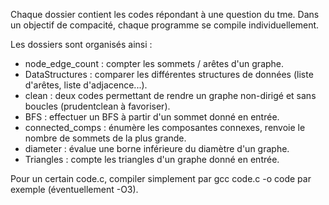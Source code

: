 Chaque dossier contient les codes répondant à une question du tme.
Dans un objectif de compacité, chaque programme se compile individuellement.

Les dossiers sont organisés ainsi :
  - node_edge_count : compter les sommets / arêtes d'un graphe.
  - DataStructures : comparer les différentes structures de données (liste d'arêtes, liste d'adjacence...).
  - clean : deux codes permettant de rendre un graphe non-dirigé et sans boucles (prudentclean à favoriser).
  - BFS : effectuer un BFS à partir d'un sommet donné en entrée.
  - connected_comps : énumère les composantes connexes, renvoie le nombre de sommets de la plus grande.
  - diameter : évalue une borne inférieure du diamètre d'un graphe.
  - Triangles : compte les triangles d'un graphe donné en entrée.

Pour un certain code.c, compiler simplement par gcc code.c -o code par exemple (éventuellement -O3).
